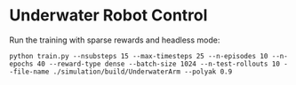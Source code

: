# Underwater Robot Control

Run the training with sparse rewards and headless mode:
```
python train.py --nsubsteps 15 --max-timesteps 25 --n-episodes 10 --n-epochs 40 --reward-type dense --batch-size 1024 --n-test-rollouts 10 --file-name ./simulation/build/UnderwaterArm --polyak 0.9
```